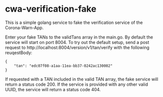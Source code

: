 # cwa-verification-fake

This is a simple golang service to fake the verification service of the Corona-Warn-App.

Enter your fake TANs to the validTans array in the main.go. By default the service will start on port 8004. To try out the default setup, send a post request to http://localhost:8004/version/v1/tan/verify with the following reuqestBody:

```
{
    "tan": "edc07f08-a1aa-11ea-bb37-0242ac130002"
}
```

If requested with a TAN included in the valid TAN array, the fake service will return a status code 200. If the service is provided with any other valid UUID, the service will return a status code 404.
